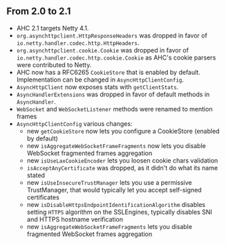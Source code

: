 ## From 2.0 to 2.1

* AHC 2.1 targets Netty 4.1.
* `org.asynchttpclient.HttpResponseHeaders` was dropped in favor of `io.netty.handler.codec.http.HttpHeaders`.
* `org.asynchttpclient.cookie.Cookie` was dropped in favor of `io.netty.handler.codec.http.cookie.Cookie` as AHC's cookie parsers were contributed to Netty.
* AHC now has a RFC6265 `CookieStore` that is enabled by default. Implementation can be changed in `AsyncHttpClientConfig`.
* `AsyncHttpClient` now exposes stats with `getClientStats`.
* `AsyncHandlerExtensions` was dropped in favor of default methods in `AsyncHandler`.
* `WebSocket` and `WebSocketListener` methods were renamed to mention frames
* `AsyncHttpClientConfig` various changes:
  * new `getCookieStore` now lets you configure a CookieStore (enabled by default)
  * new `isAggregateWebSocketFrameFragments` now lets you disable WebSocket fragmented frames aggregation
  * new `isUseLaxCookieEncoder` lets you loosen cookie chars validation
  * `isAcceptAnyCertificate` was dropped, as it didn't do what its name stated
  * new `isUseInsecureTrustManager` lets you use a permissive TrustManager, that would typically let you accept self-signed certificates
  * new `isDisableHttpsEndpointIdentificationAlgorithm` disables setting `HTTPS` algorithm on the SSLEngines, typically disables SNI and HTTPS hostname verification
  * new `isAggregateWebSocketFrameFragments` lets you disable fragmented WebSocket frames aggregation
